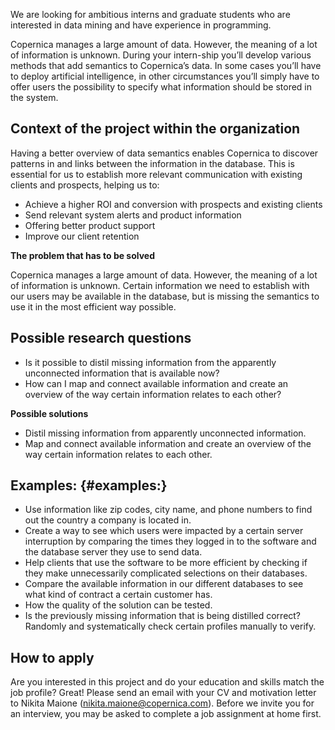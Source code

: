 We are looking for ambitious interns and graduate students who are
interested in data mining and have experience in programming.

Copernica manages a large amount of data. However, the meaning of a lot
of information is unknown. During your intern-ship you’ll develop
various methods that add semantics to Copernica’s data. In some cases
you’ll have to deploy artificial intelligence, in other circumstances
you’ll simply have to offer users the possibility to specify what
information should be stored in the system.

Context of the project within the organization
----------------------------------------------

Having a better overview of data semantics enables Copernica to discover
patterns in and links between the information in the database. This is
essential for us to establish more relevant communication with existing
clients and prospects, helping us to:

-   Achieve a higher ROI and conversion with prospects and existing
    clients
-   Send relevant system alerts and product information
-   Offering better product support
-   Improve our client retention

**The problem that has to be solved**

Copernica manages a large amount of data. However, the meaning of a lot
of information is unknown. Certain information we need to establish with
our users may be available in the database, but is missing the semantics
to use it in the most efficient way possible.

Possible research questions
---------------------------

-   Is it possible to distil missing information from the apparently
    unconnected information that is available now?
-   How can I map and connect available information and create an
    overview of the way certain information relates to each other?

**Possible solutions**

-   Distil missing information from apparently unconnected information.
-   Map and connect available information and create an overview of the
    way certain information relates to each other.

Examples: {#examples:}
---------

-   Use information like zip codes, city name, and phone numbers to find
    out the country a company is located in.
-   Create a way to see which users were impacted by a certain server
    interruption by comparing the times they logged in to the software
    and the database server they use to send data.
-   Help clients that use the software to be more efficient by checking
    if they make unnecessarily complicated selections on their
    databases.
-   Compare the available information in our different databases to see
    what kind of contract a certain customer has.
-   How the quality of the solution can be tested.
-   Is the previously missing information that is being distilled
    correct? Randomly and systematically check certain profiles manually
    to verify.

How to apply
------------

Are you interested in this project and do your education and skills
match the job profile? Great! Please send an email with your CV and
motivation letter to Nikita Maione (nikita.maione@copernica.com). Before
we invite you for an interview, you may be asked to complete a job
assignment at home first.
